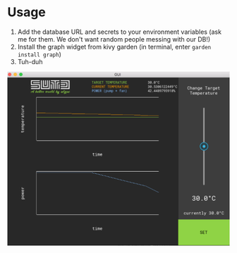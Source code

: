 # Usage
1. Add the database URL and secrets to your environment variables (ask me for them. We don't want random people messing with our DB!)
2. Install the graph widget from kivy garden (in terminal, enter `garden install graph`)
3. Tuh-duh

![Screenshot](./assets/screenshot.png)
